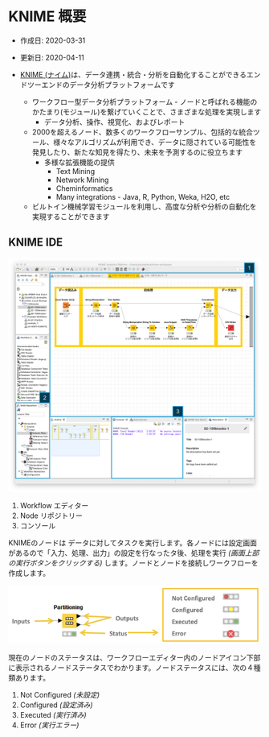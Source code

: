 # KNIME 概要

* 作成日: 2020-03-31
* 更新日: 2020-04-11

* [KNIME (ナイム)](https://www.knime.com/)は、データ連携・統合・分析を自動化することができるエンドツーエンドのデータ分析プラットフォームです
	* ワークフロー型データ分析プラットフォーム - ノードと呼ばれる機能のかたまり(モジュール)を繋げていくことで、さまざまな処理を実現します
		* データ分析、操作、視覚化、およびレポート
	* 2000を超えるノード、数多くのワークフローサンプル、包括的な統合ツール、様々なアルゴリズムが利用でき、データに隠されている可能性を発見したり、新たな知見を得たり、未来を予測するのに役立ちます
		* 多様な拡張機能の提供
			* Text Mining
			* Network Mining
			* Cheminformatics
			* Many integrations - Java, R, Python, Weka, H2O, etc
	* ビルトイン機械学習モジュールを利用し、高度な分析や分析の自動化を実現することができます

## KNIME IDE

![KNIME IDE](images/20200331/knime_ide_screenshot_1.png)

1. Workflow エディター
2. Node リポジトリー
3. コンソール


KNIMEのノードは データに対してタスクを実行します。各ノードには設定画面があるので「入力、処理、出力」の設定を行なったタ後、処理を実行 *(画面上部の実行ボタンをクリックする)* します。ノードとノードを接続しワークフローを作成します。

![KNIME IDE](images/20200331/node_icon.png)

現在のノードのステータスは、ワークフローエディター内のノードアイコン下部に表示されるノードステータスでわかります。ノードステータスには、次の４種類あります。

1. Not Configured *(未設定)*
2. Configured *(設定済み)*
3. Executed *(実行済み)*
4. Error *(実行エラー)*
